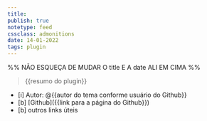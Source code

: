 ```yaml
---
title: 
publish: true
notetype: feed
cssclass: admonitions
date: 14-01-2022
tags: plugin
---
```


%% NÃO ESQUEÇA DE MUDAR O title E A date ALI EM CIMA %%

> {{resumo do plugin}}

- [i] Autor: @{{autor do tema conforme usuário do Github}}
- [b] [Github]({{link para a página do Github}})
- [b] outros links úteis



